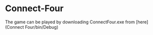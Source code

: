 # Connect-Four
The game can be played by downloading ConnectFour.exe from [here](Connect Four/bin/Debug)
